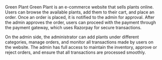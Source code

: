 Green Plant
Green Plant is an e-commerce website that sells plants online. Users can browse the available plants, add them to their cart, and place an order. Once an order is placed, it is notified to the admin for approval. After the admin approves the order, users can proceed with the payment through the payment gateway, which uses Razorpay for secure transactions.

On the admin side, the administrator can add plants under different categories, manage orders, and monitor all transactions made by users on the website. The admin has full access to maintain the inventory, approve or reject orders, and ensure that all transactions are processed smoothly.
